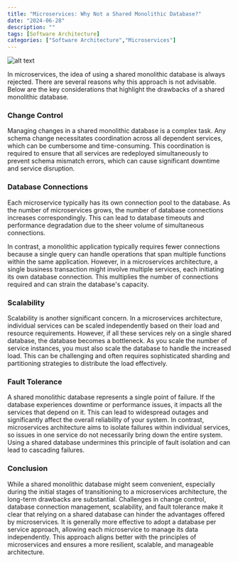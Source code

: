 ```yaml
---
title: "Microservices: Why Not a Shared Monolithic Database?"
date: "2024-06-28"
description: ""
tags: [Software Architecture]
categories: ["Software Architecture","Microservices"]
---
```





![alt text](/images/microservices/shared-db.png)

In microservices, the idea of using a shared monolithic database is always rejected. There are several reasons why this approach is not advisable. Below are the key considerations that highlight the drawbacks of a shared monolithic database.

### Change Control

Managing changes in a shared monolithic database is a complex task. Any schema change necessitates coordination across all dependent services, which can be cumbersome and time-consuming. This coordination is required to ensure that all services are redeployed simultaneously to prevent schema mismatch errors, which can cause significant downtime and service disruption.

### Database Connections

Each microservice typically has its own connection pool to the database. As the number of microservices grows, the number of database connections increases correspondingly. This can lead to database timeouts and performance degradation due to the sheer volume of simultaneous connections. 

In contrast, a monolithic application typically requires fewer connections because a single query can handle operations that span multiple functions within the same application. However, in a microservices architecture, a single business transaction might involve multiple services, each initiating its own database connection. This multiplies the number of connections required and can strain the database's capacity.

### Scalability

Scalability is another significant concern. In a microservices architecture, individual services can be scaled independently based on their load and resource requirements. However, if all these services rely on a single shared database, the database becomes a bottleneck. As you scale the number of service instances, you must also scale the database to handle the increased load. This can be challenging and often requires sophisticated sharding and partitioning strategies to distribute the load effectively.

### Fault Tolerance

A shared monolithic database represents a single point of failure. If the database experiences downtime or performance issues, it impacts all the services that depend on it. This can lead to widespread outages and significantly affect the overall reliability of your system. In contrast, microservices architecture aims to isolate failures within individual services, so issues in one service do not necessarily bring down the entire system. Using a shared database undermines this principle of fault isolation and can lead to cascading failures.

### Conclusion

While a shared monolithic database might seem convenient, especially during the initial stages of transitioning to a microservices architecture, the long-term drawbacks are substantial. Challenges in change control, database connection management, scalability, and fault tolerance make it clear that relying on a shared database can hinder the advantages offered by microservices. It is generally more effective to adopt a database per service approach, allowing each microservice to manage its data independently. This approach aligns better with the principles of microservices and ensures a more resilient, scalable, and manageable architecture.